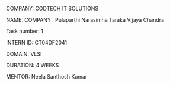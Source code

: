 COMPANY: CODTECH IT SOLUTIONS

NAME: COMPANY : Pulaparthi Narasimha Taraka Vijaya Chandra         

Task number: 1

INTERN ID: CT04DF2041

DOMAIN: VLSI

DURATION: 4 WEEKS

MENTOR: Neela Santhosh Kumar
